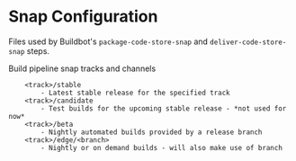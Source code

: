 Snap Configuration
===================

Files used by Buildbot's `package-code-store-snap` and `deliver-code-store-snap` steps.

Build pipeline snap tracks and channels

```
    <track>/stable            
        - Latest stable release for the specified track
    <track>/candidate         
        - Test builds for the upcoming stable release - *not used for now*
    <track>/beta              
        - Nightly automated builds provided by a release branch
    <track>/edge/<branch>
        - Nightly or on demand builds - will also make use of branch
```
